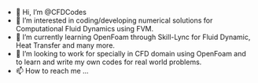 - 👋 Hi, I’m @CFDCodes
- 👀 I’m interested in coding/developing numerical solutions for Computational Fluid Dynamics using FVM. 
- 🌱 I’m currently learning OpenFoam through Skill-Lync for Fluid Dynamic, Heat Transfer and many more.
- 💞️ I’m looking to work for specially in CFD domain using OpenFoam and to learn and write my own codes for real world problems.
- 📫 How to reach me ...

<!---
CFDCodes/CFDCodes is a ✨ special ✨ repository because its `README.md` (this file) appears on your GitHub profile.
You can click the Preview link to take a look at your changes.
--->
